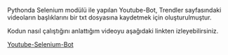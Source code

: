 Pythonda Selenium modülü ile yapılan Youtube-Bot, Trendler sayfasındaki videoların başlıklarını bir txt dosyasına kaydetmek için oluşturulmuştur.

Kodun nasıl çalıştığını anlattığım videoyu aşağıdaki linkten izleyebilirsiniz.

[Youtube-Selenium-Bot](https://youtu.be/R3_pqxuxq9M)
